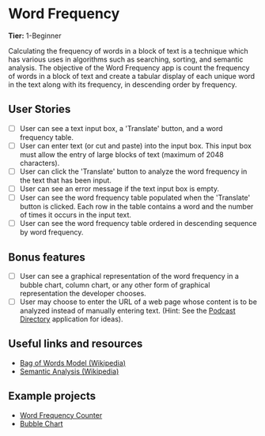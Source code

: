 # Word Frequency

**Tier:** 1-Beginner

Calculating the frequency of words in a block of text is a technique which has
various uses in algorithms such as searching, sorting, and semantic analysis.
The objective of the Word Frequency app is count the frequency of words in a
block of text and create a tabular display of each unique word in the text
along with its frequency, in descending order by frequency.

## User Stories

-   [ ] User can see a text input box, a 'Translate' button, and a word
frequency table.
-   [ ] User can enter text (or cut and paste) into the input box. This input
box must allow the entry of large blocks of text (maximum of 2048 characters).
-   [ ] User can click the 'Translate' button to analyze the word frequency in
the text that has been input.
-   [ ] User can see an error message if the text input box is empty.
-   [ ] User can see the word frequency table populated when the 'Translate'
button is clicked. Each row in the table contains a word and the number of times
it occurs in the input text.
-   [ ] User can see the word frequency table ordered in descending sequence
by word frequency.

## Bonus features

-   [ ] User can see a graphical representation of the word frequency in a
bubble chart, column chart, or any other form of graphical representation the
developer chooses.
-   [ ] User may choose to enter the URL of a web page whose content is to be
analyzed instead of manually entering text. (Hint: See the
[Podcast Directory](./Podcast-Directory-App.md) application for ideas).

## Useful links and resources

- [Bag of Words Model (Wikipedia)](https://en.wikipedia.org/wiki/Bag-of-words_model)
- [Semantic Analysis (Wikipedia)](https://en.wikipedia.org/wiki/Sentiment_analysis)

## Example projects

- [Word Frequency Counter](https://codepen.io/maxotar/pen/aLrwJM)
- [Bubble Chart](https://codepen.io/Quendoline/pen/pjELpM)
